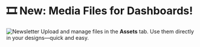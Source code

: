 # 🎞️ New: Media Files for Dashboards!
![Newsletter](https://github.com/user-attachments/assets/70441de1-0894-406c-b5b7-7c633aa6c000)
Upload and manage files in the **Assets** tab. Use them directly in your designs—quick and easy.
